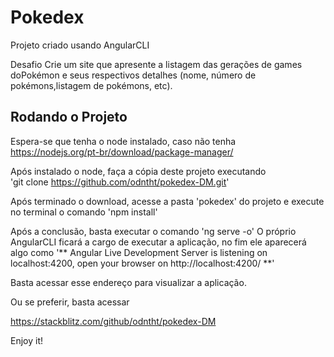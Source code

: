 # Pokedex
Projeto criado usando AngularCLI

Desafio
Crie um site que apresente a listagem das gerações de games doPokémon e seus respectivos detalhes (nome, número de pokémons,listagem de pokémons, etc).

## Rodando o Projeto

Espera-se que tenha o node instalado, caso não tenha
https://nodejs.org/pt-br/download/package-manager/

Após instalado o node, faça a cópia deste projeto executando  
'git clone https://github.com/odntht/pokedex-DM.git'

Após terminado o download, acesse a pasta 'pokedex' do projeto e execute no terminal o comando 
'npm install'

Após a conclusão, basta executar o comando 
'ng serve -o'
O próprio AngularCLI ficará a cargo de executar a aplicação, no fim ele aparecerá algo como 
'** Angular Live Development Server is listening on localhost:4200, open your browser on http://localhost:4200/ **'

Basta acessar esse endereço para visualizar a aplicação.

Ou se preferir, basta acessar

https://stackblitz.com/github/odntht/pokedex-DM

Enjoy it!
